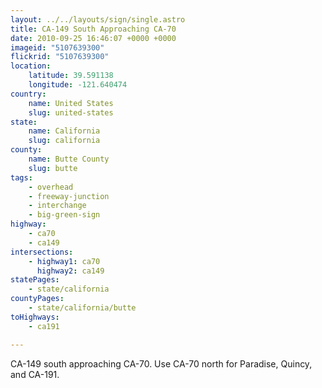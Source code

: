 ```yaml
---
layout: ../../layouts/sign/single.astro
title: CA-149 South Approaching CA-70
date: 2010-09-25 16:46:07 +0000 +0000
imageid: "5107639300"
flickrid: "5107639300"
location:
    latitude: 39.591138
    longitude: -121.640474
country:
    name: United States
    slug: united-states
state:
    name: California
    slug: california
county:
    name: Butte County
    slug: butte
tags:
    - overhead
    - freeway-junction
    - interchange
    - big-green-sign
highway:
    - ca70
    - ca149
intersections:
    - highway1: ca70
      highway2: ca149
statePages:
    - state/california
countyPages:
    - state/california/butte
toHighways:
    - ca191

---
```

CA-149 south approaching CA-70.  Use CA-70 north for Paradise, Quincy, and CA-191.